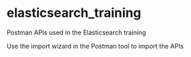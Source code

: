 # elasticsearch_training
Postman APIs used in the Elasticsearch training

Use the import wizard in the Postman tool to import the APIs
